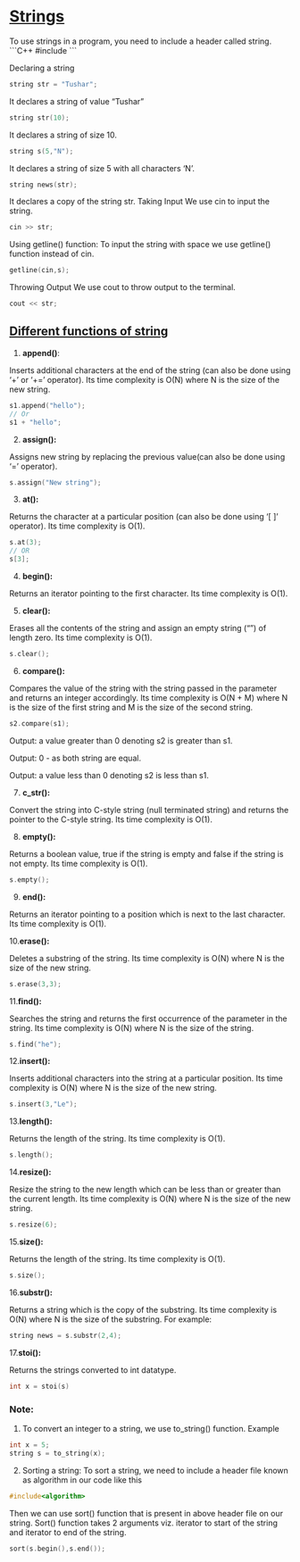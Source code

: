 # <a href="strings.cpp">Strings
</a>
To use strings in a program, you need to include a header called string.
```C++
#include<string>
```

Declaring a string
```C++
string str = "Tushar";
```
It declares a string of value “Tushar”
```C++
string str(10);
```
It declares a string of size 10.
```C++
string s(5,"N");
```
It declares a string of size 5 with all characters ‘N’.
```C++
string news(str);
```
It declares a copy of the string str.
Taking Input
We use cin to input the string.
```C++
cin >> str;
```
Using getline() function: To input the string with space we use getline() function
instead of cin.
```C++
getline(cin,s);
```
Throwing Output
We use cout to throw output to the terminal.
```C++
cout << str;
```
## <a href="stringfun.cpp">Different functions of string
</a>

1. **append()**: 

Inserts additional characters at the end of the string (can also be
done using ‘+’ or ‘+=’ operator). Its time complexity is O(N) where N is the
size of the new string.


```C++
s1.append("hello");
// Or
s1 + "hello";
```

2. **assign():**

Assigns new string by replacing the previous value(can also be done using ‘=’ operator).
```C++
s.assign("New string");
```


3. **at():**

 Returns the character at a particular position (can also be done using ‘[
]’ operator). Its time complexity is O(1).
```C++
s.at(3);
// OR
s[3];
```

4. **begin():**

Returns an iterator pointing to the first character. Its time complexity is O(1).

5. **clear():**

 Erases all the contents of the string and assign an empty string (“”)
of length zero. Its time complexity is O(1).
```C++
s.clear();
```


6. **compare():**

 Compares the value of the string with the string passed in the
parameter and returns an integer accordingly. Its time complexity is O(N +
M) where N is the size of the first string and M is the size of the second
string.
```C++
s2.compare(s1);
```
Output: a value greater than 0 denoting s2 is greater
than s1.

Output: 0 - as both string are equal.

Output:  a value less than 0 denoting s2 is less than s1.


7. **c_str():**

 Convert the string into C-style string (null terminated string) and
returns the pointer to the C-style string. Its time complexity is O(1).


8. **empty():**

 Returns a boolean value, true if the string is empty and false if the
string is not empty. Its time complexity is O(1).
```C++
s.empty();
```


9. **end():**

 Returns an iterator pointing to a position which is next to the last
character. Its time complexity is O(1).


10.**erase():**

 Deletes a substring of the string. Its time complexity is O(N) where
N is the size of the new string.
```C++
s.erase(3,3);
```


11.**find():**

 Searches the string and returns the first occurrence of the parameter
in the string. Its time complexity is O(N) where N is the size of the string.
```C++
s.find("he");
```
12.**insert():**

 Inserts additional characters into the string at a particular position.
Its time complexity is O(N) where N is the size of the new string.
```C++
s.insert(3,"Le");
```
13.**length():**

 Returns the length of the string. Its time complexity is O(1).

```C++
s.length();
```
14.**resize():**

 Resize the string to the new length which can be less than or
greater than the current length. Its time complexity is O(N) where N is the
size of the new string.
```C++
s.resize(6);
```

15.**size():**

 Returns the length of the string. Its time complexity is O(1).

```C++
s.size();
```

16.**substr():**

 Returns a string which is the copy of the substring. Its time
complexity is O(N) where N is the size of the substring. For example:
```C++
string news = s.substr(2,4);
```

17.**stoi():**

 Returns the strings converted to int datatype.
```C++
int x = stoi(s)
```

### Note:
1. To convert an integer to a string, we use to_string() function. Example

```C++
int x = 5;
string s = to_string(x);
```


2. Sorting a string: To sort a string, we need to include a header file known as algorithm in our code like this
```C++
#include<algorithm>
```
Then we can use sort() function that is present in above header file on our string.
Sort() function takes 2 arguments viz. iterator to start of the string and iterator to
end of the string.
```C++
sort(s.begin(),s.end());
```


